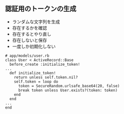 ## 認証用のトークンの生成

* ランダムな文字列を生成
* 存在するかを確認
* 存在するとやり直し
* 存在しないと保存
* 一度しか初期化しない

```
# app/models/user.rb
class User < ActiveRecord::Base
  before_create :initialize_token!
...
  def initialize_token!
    return unless self.token.nil?
    self.token = loop do
      token = SecureRandom.urlsafe_base64(20, false)
      break token unless User.exists?(token: token)
    end
  end
...
end
```
